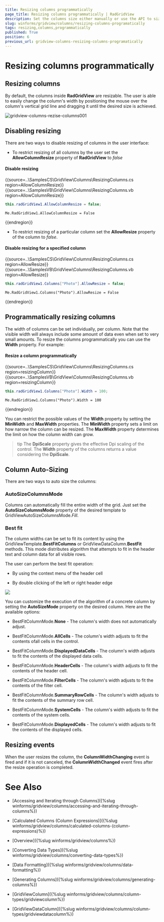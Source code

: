 ```yaml
---
title: Resizing columns programmatically
page_title: Resizing columns programmatically | RadGridView
description: Set the columns size either manually or use the API to size the columns according to their content.
slug: winforms/gridview/columns/resizing-columns-programatically
tags: resizing,columns,programmatically
published: True
position: 6
previous_url: gridview-columns-resizing-columns-programatically
---
```


# Resizing columns programmatically

## Resizing columns

By default, the columns inside **RadGridView** are resizable. The user is able to easily change the column's width by positioning the mouse over the column's vertical grid line and dragging it until the desired size is achieved. 

![gridview-columns-rezise-columns001](images/gridview-columns-rezise-columns001.gif)

## Disabling resizing

There are two ways to disable resizing of columns in the user interface:

* To restrict resizing of all columns by the user set the __AllowColumnResize__ property of **RadGridView** to *false*

#### Disable resizing

{{source=..\SamplesCS\GridView\Columns\ResizingColumns.cs region=AllowColumnResize}} 
{{source=..\SamplesVB\GridView\Columns\ResizingColumns.vb region=AllowColumnResize}} 

````C#
this.radGridView1.AllowColumnResize = false;

````
````VB.NET
Me.RadGridView1.AllowColumnResize = False

````

{{endregion}}

* To restrict resizing of a particular column set the __AllowResize__ property of the column to *false*.

#### Disable resizing for a specified column

{{source=..\SamplesCS\GridView\Columns\ResizingColumns.cs region=AllowResize}} 
{{source=..\SamplesVB\GridView\Columns\ResizingColumns.vb region=AllowResize}} 

````C#
this.radGridView1.Columns["Photo"].AllowResize = false;

````
````VB.NET
Me.RadGridView1.Columns("Photo").AllowResize = False

````

{{endregion}}

## Programmatically resizing columns

The width of columns can be set individually, per column. Note that the visible width will always include some amount of data even when set to very small amounts. To resize the columns programmatically you can use the __Width__ property. For example: 

#### Resize a column programmatically

{{source=..\SamplesCS\GridView\Columns\ResizingColumns.cs region=resizingColumn}} 
{{source=..\SamplesVB\GridView\Columns\ResizingColumns.vb region=resizingColumn}} 

````C#
this.radGridView1.Columns["Photo"].Width = 100;

````
````VB.NET
Me.RadGridView1.Columns("Photo").Width = 100

````

{{endregion}}

You can restrict the possible values of the __Width__ property by setting the __MinWidth__ and __MaxWidth__ properties. The __MinWidth__ property sets a limit on how narrow the column can be resized. The __MaxWidth__ property determines the limit on how the column width can grow.

>tip The **DpiScale** property gives the effective Dpi scaling of the control. The **Width** property of the columns returns a value considering the **DpiScale**.

## Column Auto-Sizing

There are two ways to auto size the columns:

### AutoSizeColumnsMode

Columns can automatically fill the entire width of the grid. Just set the __AutoSizeColumnsMode__ property of the desired template to GridViewAutoSizeColumnsMode.*Fill*.

### Best fit

The column widths can be set to fit its content by using the GridViewTemplate.__BestFitColumns__ or GridViewDataColumn.__BestFit__ methods. This mode distributes algorithm that attempts to fit in the header text and column data for all visible rows.

The user can perform the best fit operation:

* By using the context menu of the header cell

* By double clicking of the left or right header edge 

![](images/gridview-columns-rezise-columns003.png)

You can customize the execution of the algorithm of a concrete column by setting the __AutoSizeMode__ property on the desired column. Here are the available options:

* BestFitColumnMode.__None__ - The column's width does not automatically adjust.

* BestFitColumnMode.__AllCells__ - The column's width adjusts to fit the contents ofall cells in the control.

* BestFitColumnMode.__DisplayedDataCells__ - The column's width adjusts to fit the contents of the displayed data cells.

* BestFitColumnMode.__HeaderCells__ - The column's width adjusts to fit the contents of the header cell.

* BestFitColumnMode.__FilterCells__ - The column's width adjusts to fit the contents of the filter cell.

* BestFitColumnMode.__SummaryRowCells__ - The column's width adjusts to fit the contents of the summary row cell.

* BestFitColumnMode.__SystemCells__ - The column's width adjusts to fit the contents of the system cells.

* BestFitColumnMode.__DisplayedCells__ - The column's width adjusts to fit the contents of the displayed cells.

## Resizing events

When the user resizes the column, the __ColumnWidthChanging__ event is fired and if it is not canceled, the __ColumnWidthChanged__ event fires after the resize operation is completed.

# See Also
* [Accessing and Iterating through Columns]({%slug winforms/gridview/columns/accessing-and-iterating-through-columns%})

* [Calculated Columns (Column Expressions)]({%slug winforms/gridview/columns/calculated-columns-(column-expressions)%})

* [Overview]({%slug winforms/gridview/columns%})

* [Converting Data Types]({%slug winforms/gridview/columns/converting-data-types%})

* [Data Formatting]({%slug winforms/gridview/columns/data-formatting%})

* [Generating Columns]({%slug winforms/gridview/columns/generating-columns%})

* [GridViewColumn]({%slug winforms/gridview/columns/column-types/gridviewcolumn%})

* [GridViewDataColumn]({%slug winforms/gridview/columns/column-types/gridviewdatacolumn%})

